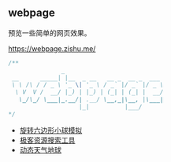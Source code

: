 ## webpage

预览一些简单的网页效果。

https://webpage.zishu.me/

```js
/**
               _                            
 __      _____| |__  _ __   __ _  __ _  ___ 
 \ \ /\ / / _ \ '_ \| '_ \ / _` |/ _` |/ _ \
  \ V  V /  __/ |_) | |_) | (_| | (_| |  __/
   \_/\_/ \___|_.__/| .__/ \__,_|\__, |\___|
                    |_|          |___/      
*/
```

- [旋转六边形小球模拟](https://webpage.zishu.me/rotating_hexagon_ball_sim.html)
- [极客资源搜索工具](https://webpage.zishu.me/pansearch.html)
- [动态天气地球](https://webpage.zishu.me/Dynamic-Weather-Earth.html)
